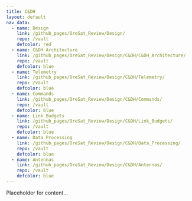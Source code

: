 ```yaml
---
title: C&DH
layout: default
nav_data:
  - name: Design
    link: /github_pages/OreSat_Review/Design/
    repo: /vault
    defcolor: red
  - name: C&DH Architecture
    link: /github_pages/OreSat_Review/Design/C&DH/C&DH_Architecture/
    repo: /vault
    defcolor: blue
  - name: Telemetry
    link: /github_pages/OreSat_Review/Design/C&DH/Telemetry/
    repo: /vault
    defcolor: blue
  - name: Commands
    link: /github_pages/OreSat_Review/Design/C&DH/Commands/
    repo: /vault
    defcolor: blue
  - name: Link Budgets
    link: /github_pages/OreSat_Review/Design/C&DH/Link_Budgets/
    repo: /vault
    defcolor: blue
  - name: Data Processing
    link: /github_pages/OreSat_Review/Design/C&DH/Data_Processing/
    repo: /vault
    defcolor: blue
  - name: Antennas
    link: /github_pages/OreSat_Review/Design/C&DH/Antennas/
    repo: /vault
    defcolor: blue
---
```



Placeholder for content...
